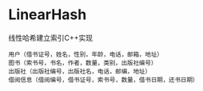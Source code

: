 # LinearHash
线性哈希建立索引C++实现


    用户（借书证号，姓名，性别，年龄，电话，邮箱，地址）
    图书（索书号，书名，作者，数量，类别，出版社编号）
    出版社（出版社编号，出版社名，电话，邮编，地址）
    借阅信息（借阅编号，借书证号，索书号，数量，借书日期，还书日期）
